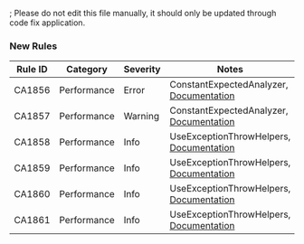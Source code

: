 ; Please do not edit this file manually, it should only be updated through code fix application.

### New Rules

Rule ID | Category | Severity | Notes
--------|----------|----------|-------
CA1856 | Performance | Error | ConstantExpectedAnalyzer, [Documentation](https://docs.microsoft.com/dotnet/fundamentals/code-analysis/quality-rules/ca1856)
CA1857 | Performance | Warning | ConstantExpectedAnalyzer, [Documentation](https://docs.microsoft.com/dotnet/fundamentals/code-analysis/quality-rules/ca1857)
CA1858 | Performance | Info | UseExceptionThrowHelpers, [Documentation](https://docs.microsoft.com/dotnet/fundamentals/code-analysis/quality-rules/ca1858)
CA1859 | Performance | Info | UseExceptionThrowHelpers, [Documentation](https://docs.microsoft.com/dotnet/fundamentals/code-analysis/quality-rules/ca1859)
CA1860 | Performance | Info | UseExceptionThrowHelpers, [Documentation](https://docs.microsoft.com/dotnet/fundamentals/code-analysis/quality-rules/ca1860)
CA1861 | Performance | Info | UseExceptionThrowHelpers, [Documentation](https://docs.microsoft.com/dotnet/fundamentals/code-analysis/quality-rules/ca1861)
